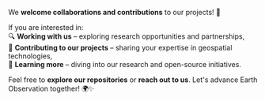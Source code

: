 We **welcome collaborations and contributions** to our projects! 🚀  

If you are interested in:  
🔍 **Working with us** – exploring research opportunities and partnerships,  
📂 **Contributing to our projects** – sharing your expertise in geospatial technologies,  
📖 **Learning more** – diving into our research and open-source initiatives.  

Feel free to **explore our repositories** or **reach out to us**. Let's advance Earth Observation together! 🌍✨  
